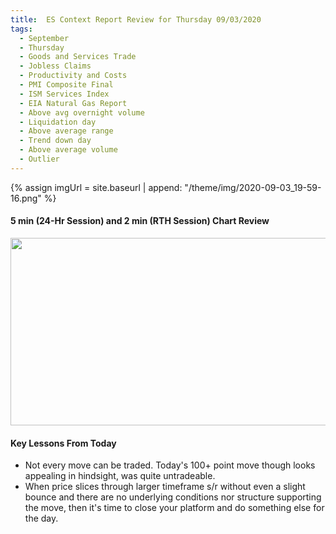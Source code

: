 ```yaml
---
title:  ES Context Report Review for Thursday 09/03/2020
tags:
  - September
  - Thursday
  - Goods and Services Trade
  - Jobless Claims
  - Productivity and Costs
  - PMI Composite Final
  - ISM Services Index
  - EIA Natural Gas Report
  - Above avg overnight volume
  - Liquidation day
  - Above average range
  - Trend down day
  - Above average volume
  - Outlier
---
```


{% assign imgUrl = site.baseurl | append: "/theme/img/2020-09-03_19-59-16.png" %}

#### 5 min (24-Hr Session) and 2 min (RTH Session) Chart Review

[<img src="{{imgUrl}}" width="600" height="300">]({{imgUrl}})

#### Key Lessons From Today
* Not every move can be traded. Today's 100+ point move though looks appealing in hindsight, was quite untradeable.
* When price slices through larger timeframe s/r without even a slight bounce and there are no underlying conditions nor structure supporting the move, then it's time to close your platform and do something else for the day.
